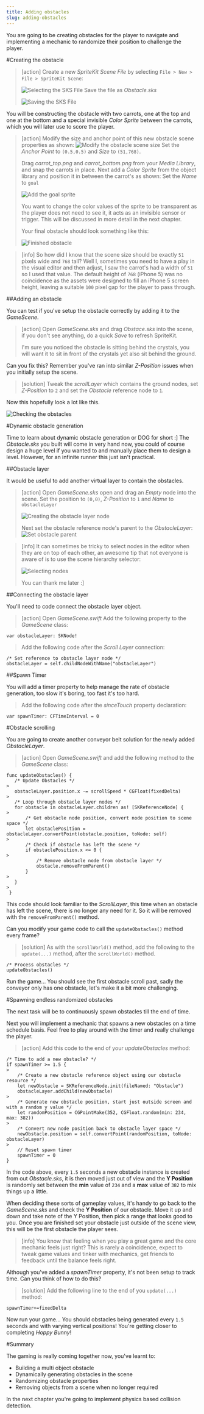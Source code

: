 ```yaml
---
title: Adding obstacles
slug: adding-obstacles
---
```


You are going to be creating obstacles for the player to navigate and implementing a mechanic to randomize their position to challenge the player.

#Creating the obstacle

> [action]
> Create a new *SpriteKit Scene File* by selecting `File > New > File > SpriteKit Scene`:
>
> ![Selecting the SKS File](../Tutorial-Images/xcode_add_sks.png)
> Save the file as *Obstacle.sks*
>
> ![Saving the SKS File](../Tutorial-Images/xcode_add_sks_obstacle.png)

You will be constructing the obstacle with two carrots, one at the top and one at the bottom and a special invisible *Color Sprite* between the carrots, which you will later use to score the player.

> [action]
> Modify the size and anchor point of this new obstacle scene properties as shown:
> ![Modify the obstacle scene size](../Tutorial-Images/xcode_obstacle_scene_size.png)
> Set the *Anchor Point* to `(0.5,0.5)` and *Size* to `(51,768)`.
>
> Drag *carrot_top.png* and *carrot_bottom.png* from your *Media Library*, and snap the carrots in place.
> Next add a *Color Sprite* from the object library and position it in between the carrot's as shown:
> Set the *Name* to `goal`
>
> ![Add the goal sprite](../Tutorial-Images/xcode_obstacle_goal_sprite.png)
>
> You want to change the color values of the sprite to be transparent as the player does not need to see it, it acts as an invisible sensor or trigger. This will be discussed in more detail in the next chapter.
>
> Your final obstacle should look something like this:
>
> ![Finished obstacle](../Tutorial-Images/xcode_obstacle_sks.png)
>

<!-- -->

> [info]
> So how did I know that the scene size should be exactly `51` pixels wide and `768` tall? Well I, sometimes you
> need to have a play in the visual editor and then adjust, I saw the carrot's had a width of `51` so I used that value.
> The default height of `768` (iPhone 5) was no coincidence as the assets were designed to fill an iPhone 5 screen height, leaving a suitable `100` pixel gap for the player to pass through.

<!-- -->

##Adding an obstacle

You can test if you've setup the obstacle correctly by adding it to the *GameScene*.

> [action]
> Open *GameScene.sks* and drag *Obstace.sks* into the scene, if you don't see anything, do a quick *Save* to refresh SpriteKit.
>
> I'm sure you noticed the obstacle is sitting behind the crystals, you will want it to sit in front of the crystals yet also sit behind the ground.  

Can you fix this? Remember you've ran into similar *Z-Position* issues when you initially setup the scene.

> [solution]
> Tweak the *scrollLayer* which contains the ground nodes, set *Z-Position* to `2` and set the *Obstacle* reference node to `1`.

Now this hopefully look a lot like this.

![Checking the obstacles](../Tutorial-Images/xcode_obstacle_added_gamescene.png)

#Dynamic obstacle generation

Time to learn about dynamic obstacle generation or DOG for short :]
The *Obstacle.sks* you built will come in very hand now, you could of course design a huge level if you wanted to and manually place them to design a level.  However, for an infinite runner this just isn't practical.

##Obstacle layer

It would be useful to add another virtual layer to contain the obstacles.

> [action]
> Open *GameScene.sks* open and drag an *Empty* node into the scene.
> Set the position to `(0,0)`, *Z-Position* to `1` and *Name* to `obstacleLayer`
>
> ![Creating the obstacle layer node](../Tutorial-Images/xcode_add_obstacle_layer.png)
>
> Next set the obstacle reference node's parent to the *ObstacleLayer*:
> ![Set obstacle parent](../Tutorial-Images/xcode_obstacle_modify_parent.png)

<!-- -->

> [info]
> It can sometimes be tricky to select nodes in the editor when they are on top of each other, an awesome tip that not everyone is aware of is to use the scene hierarchy selector:
>
> ![Selecting nodes](../Tutorial-Images/xcode_node_selection_tip.png)
>
> You can thank me later :]

##Connecting the obstacle layer

You'll need to code connect the obstacle layer object.

> [action]
> Open *GameScene.swift*
> Add the following property to the *GameScene* class:
>
```
var obstacleLayer: SKNode!
```
>
> Add the following code after the *Scroll Layer* connection:
>
```
/* Set reference to obstacle layer node */
obstacleLayer = self.childNodeWithName("obstacleLayer")
```

##Spawn Timer

You will add a timer property to help manage the rate of obstacle generation, too slow it's boring, too fast it's too hard.

> Add the following code after the *sinceTouch* property declaration:
>
```
var spawnTimer: CFTimeInterval = 0
```
>

#Obstacle scrolling

You are going to create another conveyor belt solution for the newly added *ObstacleLayer*.

> [action]
> Open *GameScene.swift* and add the following method to the *GameScene* class:
>
```
func updateObstacles() {
   /* Update Obstacles */
>
   obstacleLayer.position.x -= scrollSpeed * CGFloat(fixedDelta)
>
   /* Loop through obstacle layer nodes */
   for obstacle in obstacleLayer.children as! [SKReferenceNode] {
>
       /* Get obstacle node position, convert node position to scene space */
       let obstaclePosition = obstacleLayer.convertPoint(obstacle.position, toNode: self)
>
       /* Check if obstacle has left the scene */
       if obstaclePosition.x <= 0 {
>
           /* Remove obstacle node from obstacle layer */
           obstacle.removeFromParent()
       }
>
   }
>
 }
 ```

This code should look familiar to the *ScrollLayer*, this time when an obstacle has left the scene, there is no longer any need for it.  So it will be removed with the `removeFromParent()` method.

Can you modify your game code to call the `updateObstacles()` method every frame?

> [solution]
> As with the `scrollWorld()` method, add the following to the `update(...)` method, after the `scrollWorld()` method.
>
```
/* Process obstacles */
updateObstacles()
```

Run the game... You should see the first obstacle scroll past, sadly the conveyor only has one obstacle, let's make it a bit more challenging.

#Spawning endless randomized obstacles

The next task will be to continuously spawn obstacles till the end of time.

Next you will implement a mechanic that spawns a new obstacles on a time schedule basis.  Feel free to play around with
the timer and really challenge the player.

> [action]
> Add this code to the end of your *updateObstacles* method:
>
```
/* Time to add a new obstacle? */
if spawnTimer >= 1.5 {
>
    /* Create a new obstacle reference object using our obstacle resource */
    let newObstacle = SKReferenceNode.init(fileNamed: "Obstacle")
    obstacleLayer.addChild(newObstacle)
>
    /* Generate new obstacle position, start just outside screen and with a random y value */
    let randomPosition = CGPointMake(352, CGFloat.random(min: 234, max: 382))
>
    /* Convert new node position back to obstacle layer space */
    newObstacle.position = self.convertPoint(randomPosition, toNode: obstacleLayer)
>
    // Reset spawn timer
    spawnTimer = 0
}
```

In the code above, every `1.5` seconds a new obstacle instance is created from out *Obstacle.sks*, it is then moved just out of view and the **Y Position** is randomly set between the **min** value of `234` and a **max** value of `382` to mix things up a little.

When deciding these sorts of gameplay values, it's handy to go back to the *GameScene.sks* and check the **Y Position** of our obstacle.  Move it up and down and take note of the Y Position, then pick a range that looks good to you.
Once you are finished set your obstacle just outside of the scene view, this will be the first obstacle the player sees.

> [info]
> You know that feeling when you play a great game and the core mechanic feels just right? This is rarely a coincidence, expect to tweak game values and tinker with mechanics, get friends to feedback until the balance feels right.

Although you've added a *spawnTimer* property, it's not been setup to track time.
Can you think of how to do this?

> [solution]
> Add the following line to the end of you `update(...)` method:
>
```
spawnTimer+=fixedDelta
```

Now run your game...  You should obstacles being generated every `1.5` seconds and with varying vertical positions! You're getting closer to completing *Hoppy Bunny*!

#Summary

The gaming is really coming together now, you've learnt to:

- Building a multi object obstacle
- Dynamically generating obstacles in the scene
- Randomizing obstacle properties
- Removing objects from a scene when no longer required

In the next chapter you're going to implement physics based collision detection.
